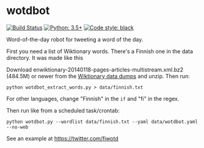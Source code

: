 wotdbot
=======

[![Build Status](https://travis-ci.org/hugovk/wotdbot.svg?branch=master)](https://travis-ci.org/hugovk/wotdbot)
[![Python: 3.5+](https://img.shields.io/badge/python-3.4+-blue.svg)](https://www.python.org/downloads/)
[![Code style: black](https://img.shields.io/badge/code%20style-black-000000.svg)](https://github.com/python/black)

Word-of-the-day robot for tweeting a word of the day.

First you need a list of Wiktionary words. There's a Finnish one in the data directory. It was made like this

Download enwiktionary-20140118-pages-articles-multistream.xml.bz2 (484.5M) or newer from the [Wiktionary data dumps](https://dumps.wikimedia.org/enwiktionary/latest/) and unzip. Then run:

    python wotdbot_extract_words.py > data/finnish.txt

For other languages, change "Finnish" in the `if` and "fi" in the regex.

Then run like from a scheduled task/crontab:

    python wotdbot.py --wordlist data/finnish.txt --yaml data/wotdbot.yaml --no-web

See an example at https://twitter.com/fiwotd
